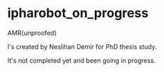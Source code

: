 # ipharobot_on_progress
AMR(unproofed)

I's created by Neslihan Demir for PhD thesis study. 

It's not completed yet and been going in progress. 
